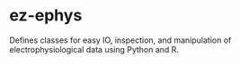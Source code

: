 # ez-ephys
Defines classes for easy IO, inspection, and manipulation of electrophysiological data using Python and R.
